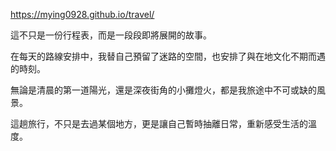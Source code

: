 https://mying0928.github.io/travel/

這不只是一份行程表，而是一段段即將展開的故事。

在每天的路線安排中，我替自己預留了迷路的空間，也安排了與在地文化不期而遇的時刻。

無論是清晨的第一道陽光，還是深夜街角的小攤燈火，都是我旅途中不可或缺的風景。

這趟旅行，不只是去過某個地方，更是讓自己暫時抽離日常，重新感受生活的溫度。
